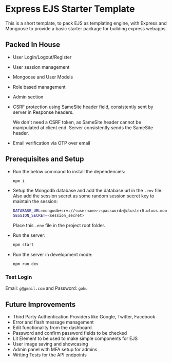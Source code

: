 # Express EJS Starter Template

This is a short template, to pack EJS as templating engine, with Express and Mongoose to provide a basic starter package for building express webapps.

## Packed In House

* User Login/Logout/Register
* User session management
* Mongoose and User Models
* Role based management
* Admin section
* CSRF protection using SameSite header field, consistently sent by server in Response headers.

    We don't need a CSRF token, as SameSite header cannot be manipulated at client end. Server consistently sends the SameSite header.

* Email verification via OTP over email

## Prerequisites and Setup

* Run the below command to install the dependencies:

    ```bash
    npm i
    ```

* Setup the Mongodb database and add the database url in the `.env` file. Also add the session secret as some random session secret key to maintain the session:

    ```bash
    DATABASE_URL=mongodb+srv://<username>:<password>@cluster0.wtxus.mongodb.net/<dbname>?retryWrites=true&w=majority
    SESSION_SECRET=<session_secret>
    ```

    Place this `.env` file in the project root folder.

* Run the server:

    ```bash
    npm start
    ```

* Run the server in development mode:

    ```bash
    npm run dev
    ```

### Test Login

Email: `g@gmail.com` and Password: `goku`

## Future Improvements

* Third Party Authentication Providers like Google, Twitter, Facebook
* Error and flash message management
* Edit functionality from the dashboard. 
* Password and confirm password fields to be checked
* Lit Element to be used to make simple components for EJS
* User image saving and showcasing
* Admin panel with MFA setup for admins
* Writing Tests for the API endpoints
